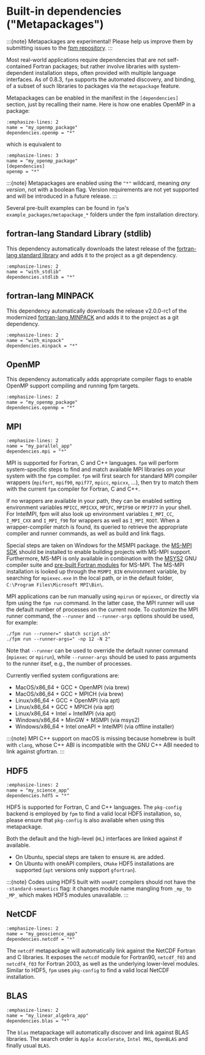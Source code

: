 # Built-in dependencies ("Metapackages")

:::{note}
Metapackages are experimental! Please help us improve them by submitting issues to the [fpm repository](https://github.com/fortran-lang/fpm).
:::

Most real-world applications require dependencies that are not self-contained Fortran packages; but rather involve libraries with system-dependent installation steps, often provided with multiple language interfaces.
As of 0.8.3, `fpm` supports the automated discovery, and binding, of a subset of such libraries to packages via the `metapackage` feature.

Metapackages can be enabled in the manifest in the `[dependencies]` section, just by recalling their name. Here is how one enables OpenMP in a package:

```{code-block} toml
:emphasize-lines: 2
name = "my_openmp_package"
dependencies.openmp = "*"
```

which is equivalent to

```{code-block} toml
:emphasize-lines: 3
name = "my_openmp_package"
[dependencies]
openmp = "*"
```

:::{note}
Metapackages are enabled using the `"*"` wildcard, meaning _any version_, not with a boolean flag. Version requirements are not yet supported and will be introduced in a future release.
:::

Several pre-built examples can be found in `fpm`'s `example_packages/metapackage_*` folders under the fpm installation directory.

## fortran-lang Standard Library (stdlib)

This dependency automatically downloads the latest release of the [fortran-lang standard library](https://stdlib.fortran-lang.org) and adds it to the project as a git dependency.

```{code-block} toml
:emphasize-lines: 2
name = "with_stdlib"
dependencies.stdlib = "*"
```

## fortran-lang MINPACK

This dependency automatically downloads the release v2.0.0-rc1 of the modernized [fortran-lang MINPACK](https://github.com/fortran-lang/minpack) and adds it to the project as a git dependency.

```{code-block} toml
:emphasize-lines: 2
name = "with_minpack"
dependencies.minpack = "*"
```

## OpenMP

This dependency automatically adds appropriate compiler flags to enable OpenMP support compiling and running fpm targets.

```{code-block} toml
:emphasize-lines: 2
name = "my_openmp_package"
dependencies.openmp = "*"
```

## MPI

```{code-block} toml
:emphasize-lines: 2
name = "my_parallel_app"
dependencies.mpi = "*"
```

MPI is supported for Fortran, C and C++ languages. `fpm` will perform system-specific steps to find and match available MPI libraries on your system with the `fpm` compiler.
`fpm` will first search for standard MPI compiler wrappers (`mpifort`, `mpif90`, `mpif77`, `mpicc`, `mpicxx`, ...), then try to match them with the current `fpm` compiler for Fortran, C and C++.

If no wrappers are available in your path, they can be enabled setting environment variables `MPICC`, `MPICXX`, `MPIFC`, `MPIF90` or `MPIF77` in your shell.
For IntelMPI, fpm will also look up environment variables `I_MPI_CC`, `I_MPI_CXX` and `I_MPI_f90` for wrappers as well as `I_MPI_ROOT`.
When a wrapper-compiler match is found, its queried to retrieve the appropriate compiler and runner commands, as well as build and link flags.

Special steps are taken on Windows for the MSMPI package. the [MS-MPI SDK](https://learn.microsoft.com/en-us/message-passing-interface/microsoft-mpi) should be installed to enable building projects with MS-MPI support.
Furthermore, MS-MPI is only available in combination with the [MSYS2](https://www.msys2.org) GNU compiler suite and [pre-built Fortran modules](https://packages.msys2.org/package/mingw-w64-x86_64-msmpi) for MS-MPI.
The MS-MPI installation is looked up through the `MSMPI_BIN` environment variable, by searching for `mpiexec.exe` in the local path, or in the default folder, `C:\Program Files\Microsoft MPI\Bin\`.

MPI applications can be run manually using `mpirun` or `mpiexec`, or directly via fpm using the `fpm run` command. In the latter case, the MPI runner will use the default number of processes on the current node.
To customize the MPI runner command, the `--runner` and `--runner-args` options should be used, for example:

```{code-block}
./fpm run --runner=" sbatch script.sh"
./fpm run --runner-args=" -np 12 -N 2"
```

Note that `--runner` can be used to override the default runner command (`mpiexec` or `mpirun`), while `--runner-args` should be used to pass arguments to the runner itsef, e.g., the number of processes.

Currently verified system configurations are:
- MacOS/x86_64 + GCC + OpenMPI (via brew)
- MacOS/x86_64 + GCC + MPICH (via brew)
- Linux/x86_64 + GCC + OpenMPI (via apt)
- Linux/x86_64 + GCC + MPICH (via apt)
- Linux/x86_64 + Intel + IntelMPI (via apt)
- Windows/x86_64 + MinGW + MSMPI (via msys2)
- Windows/x86_64 + Intel oneAPI + IntelMPI (via offline installer)

:::{note}
MPI C++ support on macOS is missing because homebrew is built with `clang`, whose C++ ABI is incompatible with the GNU C++ ABI needed to link against gfortran.
:::

## HDF5

```{code-block} toml
:emphasize-lines: 2
name = "my_science_app"
dependencies.hdf5 = "*"
```

HDF5 is supported for Fortran, C and C++ languages. The `pkg-config` backend is employed by `fpm` to find a valid local HDF5 installation, so, please ensure that `pkg-config` is also available when using this metapackage.

Both the default and the high-level (`HL`) interfaces are linked against if available.
- On Ubuntu, special steps are taken to ensure `HL` are added.
- On Ubuntu with oneAPI compilers, `CMake` HDF5 installations are supported (`apt` versions only support `gfortran`).

:::{note}
Codes using HDF5 built with `oneAPI` compilers should not have the `-standard-semantics` flag: it changes module name mangling from `_mp_` to `_MP_` which makes HDF5 modules unavailable.
:::


## NetCDF

```{code-block} toml
:emphasize-lines: 2
name = "my_geoscience_app"
dependencies.netcdf = "*"
```

The `netcdf` metapackage will automatically link against the NetCDF Fortran and C libraries.
It exposes the `netcdf` module for Fortran90, `netcdf_f03` and `netcdf4_f03` for
Fortran 2003, as well as the underlying lower-level modules. Similar to HDF5, `fpm`
uses `pkg-config` to find a valid local NetCDF installation.


## BLAS

```{code-block} toml
:emphasize-lines: 2
name = "my_linear_algebra_app"
dependencies.blas = "*"
```

The `blas` metapackage will automatically discover and link against BLAS libraries.
The search order is `Apple Accelerate`, `Intel MKL`, `OpenBLAS` and finally usual `BLAS`.

